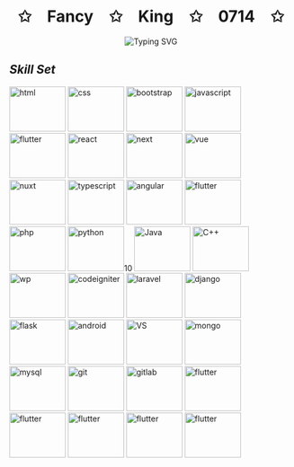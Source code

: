 <!-- Hi there 👋 -->
<p align="center">
    <h1 align='center'>✩&emsp;Fancy&emsp;✩&emsp;King&emsp;✩&emsp;0714&emsp;✩</h1>
</p>
<p align="center"><img src="https://readme-typing-svg.herokuapp.com?font=Algerian&weight=700&size=28&pause=1000&color=9B49E3FF&center=true&vCenter=true&width=600&height=50&lines=Senior&emsp;Full&emsp;Stack&emsp;Developer;%2B7&emsp;Years&emsp;Of&emsp;Experience;Versatile+%7C+Familiar+%7C+High+Quality" alt="Typing SVG" />
</p>

## *Skill Set*

<p algin="right" width="320px">
    <img height="80" src="https://user-images.githubusercontent.com/86986628/166917156-8e41705c-9a45-40c9-91c5-88a9725581ae.svg" width="100" alt="html" style="max-width: 100%;">
    <img height="80" src="https://user-images.githubusercontent.com/86986628/186607307-19248a74-3ec4-4bfd-b368-d44a27b6606f.svg" width="100" alt="css" style="max-width: 100%;">
    <img height="80" src="https://user-images.githubusercontent.com/86986628/186607780-2ba1472e-07e5-4a98-9108-968ca3550229.svg" width="100" alt="bootstrap" style="max-width: 100%;">
    <img height="80" src="https://user-images.githubusercontent.com/86986628/186025766-5e1b4a99-194c-44c0-a345-791cc0910038.svg" width="100" alt="javascript" style="max-width: 100%;">
    <img height="80" src="https://user-images.githubusercontent.com/86986628/166917536-56a29dea-f9f0-449c-a3aa-19962ff21e95.svg" width="100" alt="flutter" style="max-width: 100%;">
    <img height="80" src="https://user-images.githubusercontent.com/86986628/186025841-0c104922-84d3-44ef-9dd4-328e62160068.svg" width="100" alt="react" style="max-width: 100%;">
    <img height="80" src="https://user-images.githubusercontent.com/86986628/186042940-666ff3ee-03b6-4ca3-b3a6-8639e84dc642.png" width="100" alt="next" style="max-width: 100%;">
    <img height="80" src="https://user-images.githubusercontent.com/86986628/186025905-170d6e48-45f8-4ff9-829c-e2f9a3ebc2be.svg" width="100" alt="vue" style="max-width: 100%;">
    <img height="80" src="https://user-images.githubusercontent.com/86986628/186025927-e6b4668e-5df8-4163-b8d4-25e70cab15b4.svg" width="100" alt="nuxt" style="max-width: 100%;">
    <img height="80" src="https://user-images.githubusercontent.com/86986628/186025974-69e906d5-5c58-4daa-b030-a6ef776049e2.svg" width="100" alt="typescript" style="max-width: 100%;">
    <img height="80" src="https://user-images.githubusercontent.com/86986628/186026019-32fff28c-32ad-41fd-8061-a0b5e3c34add.svg" width="100" alt="angular" style="max-width: 100%;">
    <img height="80" src="https://user-images.githubusercontent.com/86986628/166917450-ffa74495-fbca-4035-9a26-b5ce5cb4737b.svg" width="100" alt="flutter" style="max-width: 100%;">
    <img height="80" src="https://user-images.githubusercontent.com/86986628/186026679-d950eb7e-323a-47f3-9f86-7e6f08fdae76.svg" width="100" alt="php" style="max-width: 100%;">
    <img height="80" src="https://user-images.githubusercontent.com/86986628/186026687-d764be08-d4be-4204-bf22-08d0878e1706.svg" width="100" alt="python" style="max-width: 100%;">10
    <img height="80" src="https://user-images.githubusercontent.com/86986628/186026706-f5f79975-dc57-4227-a129-7c078232a04b.svg" width="100" alt="Java" style="max-width: 100%;">
    <img height="80" src="https://user-images.githubusercontent.com/86986628/166917507-ef0f9853-8cf3-4c2c-8144-7ca820a6f81a.svg" width="100" alt="C++" style="max-width: 100%;">
    <img height="80" src="https://user-images.githubusercontent.com/86986628/186043168-aede50c9-2543-4039-a23b-1bc1a768ccd2.png" width="100" alt="wp" style="max-width: 100%;">
    <img height="80" src="https://user-images.githubusercontent.com/86986628/186026981-c5bfd29e-b7c6-40e1-9fad-d3c3b7a6aa0c.svg" width="100" alt="codeigniter" style="max-width: 100%;">
    <img height="80" src="https://user-images.githubusercontent.com/86986628/186027027-c99f66d7-6b06-4e97-b960-1eaf54fa64c4.svg" width="100" alt="laravel" style="max-width: 100%;">
    <img height="80" src="https://user-images.githubusercontent.com/86986628/186027054-8096830d-efad-4e8d-978b-2136a75a50c7.svg" width="100" alt="django" style="max-width: 100%;">
    <img height="80" src="https://user-images.githubusercontent.com/86986628/186027080-6bea84b1-e7fb-4fa4-9602-a77043e7f797.svg" width="100" alt="flask" style="max-width: 100%;">
    <img height="80" src="https://user-images.githubusercontent.com/86986628/186043571-7390d603-7b42-46bb-9b4f-8e825504418c.png" width="100" alt="android" style="max-width: 100%;">
    <img height="80" src="https://user-images.githubusercontent.com/86986628/166917486-146d3393-a4a6-470f-be1e-0791516d422d.svg" width="100" alt="VS" style="max-width: 100%;">
    <img height="80" src="https://user-images.githubusercontent.com/86986628/186611812-c849fb14-df32-4419-9d9b-e455494e6062.svg" width="100" alt="mongo" style="max-width: 100%;">
    <img height="80" src="https://user-images.githubusercontent.com/86986628/166917553-eccece2f-4ad0-4cb1-aa24-01fa956999ec.svg" width="100" alt="mysql" style="max-width: 100%;">
    <img height="80" src="https://user-images.githubusercontent.com/86986628/186045949-1fb8064c-414e-4cf2-a3ca-c924a2e78cbc.png" width="100" alt="git" style="max-width: 100%;">
    <img height="80" src="https://user-images.githubusercontent.com/86986628/186612155-d7d06a1d-ddc9-4049-81cf-50ebad958c7b.svg" width="100" alt="gitlab" style="max-width: 100%;">
    <img height="80" src="https://user-images.githubusercontent.com/86986628/166917456-dc0e14b7-8397-4d92-b671-cd0ca44fba80.svg" width="100" alt="flutter" style="max-width: 100%;">
    <img height="80" src="https://user-images.githubusercontent.com/86986628/166917469-dd9db3c6-19e8-4fe9-8f85-7b16c1d64fad.svg" width="100" alt="flutter" style="max-width: 100%;">
    <img height="80" src="https://user-images.githubusercontent.com/86986628/166917503-65300634-43fe-42c6-b99b-d05fd62751bf.svg" width="100" alt="flutter" style="max-width: 100%;">
    <img height="80" src="https://user-images.githubusercontent.com/86986628/186612788-4c28e7d7-d0f9-4a00-a812-808284502e25.svg" width="100" alt="flutter" style="max-width: 100%;">
    <img height="80" src="https://user-images.githubusercontent.com/86986628/186612756-58211f7d-f4fa-492b-9db1-434abc0a4083.svg" width="100" alt="flutter" style="max-width: 100%;">
</p>

